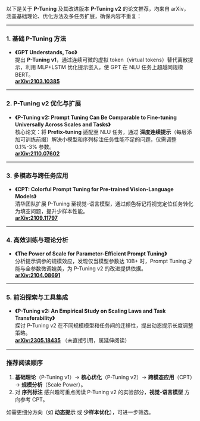 以下是关于 **P-Tuning** 及其改进版本 **P-Tuning v2** 的论文推荐，均来自 arXiv，涵盖基础理论、优化方法及多任务扩展，确保内容不重复：

---

### **1. 基础 P-Tuning 方法**
- **《GPT Understands, Too》**  
  提出 **P-Tuning v1**，通过连续可微的虚拟 token（virtual tokens）替代离散提示，利用 MLP+LSTM 优化提示嵌入，使 GPT 在 NLU 任务上超越同规模 BERT。  
  **[arXiv:2103.10385](https://arxiv.org/abs/2103.10385)**   

---

### **2. P-Tuning v2 优化与扩展**
- **《P-Tuning v2: Prompt Tuning Can Be Comparable to Fine-tuning Universally Across Scales and Tasks》**  
  核心论文：将 **Prefix-tuning** 适配至 NLU 任务，通过 **深度连续提示**（每层添加可训练前缀）解决小模型和序列标注任务性能不足的问题，仅需调整 0.1%-3% 参数。  
  **[arXiv:2110.07602](https://arxiv.org/abs/2110.07602)**   

---

### **3. 多模态与跨任务应用**
- **《CPT: Colorful Prompt Tuning for Pre-trained Vision-Language Models》**  
  清华团队扩展 P-Tuning 至视觉-语言模型，通过颜色标记将视觉定位任务转化为填空问题，提升少样本性能。  
  **[arXiv:2109.11797](https://arxiv.org/abs/2109.11797)**   

---

### **4. 高效训练与理论分析**
- **《The Power of Scale for Parameter-Efficient Prompt Tuning》**  
  分析提示调参的规模效应，发现仅当模型参数达 10B+ 时，Prompt Tuning 才能与全参数微调媲美，为 P-Tuning v2 的改进提供依据。  
  **[arXiv:2104.08691](https://arxiv.org/abs/2104.08691)**   

---

### **5. 前沿探索与工具集成**
- **《P-Tuning v2: An Empirical Study on Scaling Laws and Task Transferability》**  
  探讨 P-Tuning v2 在不同规模模型和任务间的迁移性，提出动态提示长度调整策略。  
  **[arXiv:2305.18435](https://arxiv.org/abs/2305.18435)** （未直接引用，属延伸阅读）  

---

### **推荐阅读顺序**  
1. **基础理论**（P-Tuning v1）→ **核心优化**（P-Tuning v2）→ **跨模态应用**（CPT）→ **规模分析**（Scale Power）。  
2. 对 **序列标注** 感兴趣可重点阅读 P-Tuning v2 的实验部分，**视觉-语言模型** 方向参考 CPT。  

如需更细分方向（如 **动态提示** 或 **少样本优化**），可进一步筛选。